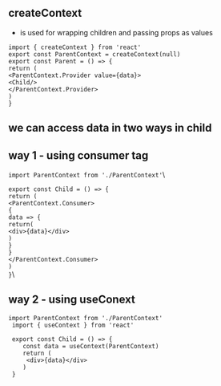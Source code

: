 
## createContext 
- is used for wrapping children and passing props as values 

`import { createContext } from 'react'`\
`export const ParentContext = createContext(null)`\
`export const Parent = () => {`\
    `return (`\
        `<ParentContext.Provider value={data}>`\
        `<Child/>`\
        `</ParentContext.Provider>`\
    `)`\
`}`



## we can access data in two ways in child

## way 1 - using consumer tag

`import ParentContext from './ParentContext'`\

`export const Child = () => {`\
   `return (`\
    `<ParentContext.Consumer>`\
      `{`\
        `data => {`\
            `return(`\
                `<div>{data}</div>`\
            `)`\
        `}`\
      `}`\
    `</ParentContext.Consumer>`\
   `)`\
`}`\

## way 2 - using useConext

```
import ParentContext from './ParentContext'
 import { useContext } from 'react'

 export const Child = () => {
    const data = useContext(ParentContext)
    return (
     <div>{data}</div> 
    )
 }
```
